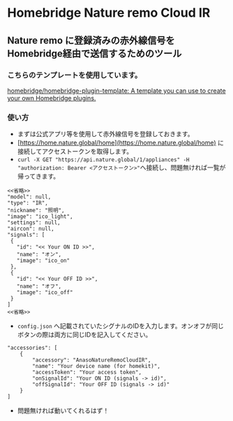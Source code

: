 # Homebridge Nature remo Cloud IR
## Nature remo に登録済みの赤外線信号をHomebridge経由で送信するためのツール

### こちらのテンプレートを使用しています。
[homebridge/homebridge\-plugin\-template: A template you can use to create your own Homebridge plugins\.](https://github.com/homebridge/homebridge-plugin-template)

### 使い方
- まずは公式アプリ等を使用して赤外線信号を登録しておきます。
- [https://home.nature.global/home](https://home.nature.global/home) に接続してアクセストークンを取得します。
- ` curl -X GET "https://api.nature.global/1/appliances" -H "authorization: Bearer <アクセストークン>" `へ接続し、問題無ければ一覧が帰ってきます。
 ```
<<省略>>
"model": null,
"type": "IR",
"nickname": "照明",
"image": "ico_light",
"settings": null,
"aircon": null,
"signals": [
  {
    "id": "<< Your ON ID >>",
    "name": "オン",
    "image": "ico_on"
  },
  {
    "id": "<< Your OFF ID >>",
    "name": "オフ",
    "image": "ico_off"
  }
]
<<省略>> 
```
- ` config.json ` へ記載されていたシグナルのIDを入力します。オンオフが同じボタンの際は両方に同じIDを記入してください。
```
"accessories": [
    {
        "accessory": "AnasoNatureRemoCloudIR",
        "name": "Your device name (for homekit)",
        "accessToken": "Your access token",
        "onSignalId": "Your ON ID (signals -> id)",
        "offSignalId": "Your OFF ID (signals -> id)"
    }
]
```
- 問題無ければ動いてくれるはず！
